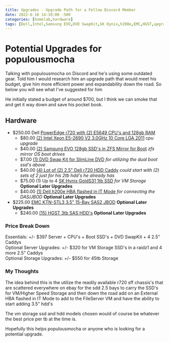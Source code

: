 ```yaml
---
title: Upgrades - Upgrade Path for a Fellow Discord Member
date: 2022-6-16 14:10:00 -500
categories: [homelab,hardware]
tags: [Dell,Intel,Samsung EVO,DVD SwapKit,SK Hynix,h200e,EMC,HGST,upgrades]
---
```


# Potential Upgrades for populousmocha

Talking with populousmocha on Discord and he\'s using some outdated gear.  Told him I would research him an upgrade path that would meet his budget, give him more efficient power and expandability down the road.  So below you will see what I\'ve suggested for him

He initially stated a budget of around $700, but I think we can smoke that and get it way down and save his pocket book.  

## Hardware
* $250.00 Dell [PowerEdge r720 with (2) E5649 CPU\'s and 128gb RAM](https://www.ebay.com/itm/115378774222)
    - $80.00 [(2) Intel Xeon E5-2690 V2 3.0GHz 10 Core LGA 2011](https://www.reddit.com/r/homelabsales/comments/uniaxf/fs_usnh_on_sale_intel_xeon_e52690_v2_30ghz_10/) *cpu upgrade*
    - $40.00 [(2) Samsung EVO 128gb SSD\'s in ZFS Mirror for Boot](https://www.ebay.com/itm/394107763341) *zfs mirror OS boot drives*
    - $7.00 [(1) DVD Swap Kit for SlimLine DVD](https://www.ebay.com/itm/313349100635) *for utilizing the dual boot ssd\'s above*
    - $40.00 [(4) Lot of (2) 2.5\" Dell r720 HDD Caddy](https://www.ebay.com/itm/175279047981) *could start with (2) sets of 2 just for his 2tb hdd\'s he already has*
    - $75.00 (1) Up to 4 [SK Hynix GoldS31 1tb SSD](https://www.reddit/com/homelabsales/) *for VM Storage* **Optional Later Upgrades**
    - $40.00 [(1) Dell h200e HBA flashed in IT Mode](https://www.ebay.com/itm/144410379778) *for connecting the DAS/JBOD* **Optional Later Upgrades**
* $225.00 [EMC KTN-STL3 3.5\" 15-Bay SAS2 JBOD](https://www.ebay.com/itm/154980724535) **Optional Later Upgrades**
    - $240.00 [(15) HGST 3tb SAS HDD\'s](https://www.reddit/com/homelabsales/) **Optional Later Upgrades**

### Price Break Down

Essentials: +/- $397 Server + CPU\'s + Boot SSD\'s + DVD SwapKit + 4 2.5\" Caddys<br>
Optional Server Upgrades: +/- $320 for VM Storage SSD\'s in a raidz1 and 4 more 2.5\" Caddys<br>
Optional Storage Upgrades: +/- $550 for 45tb Storage<br>

### My Thoughts

The idea behind this is the utilize the readily available r720 sff chassis\'s that are scattered everywhere on ebay for the sdd 2.5 bays to carry the SSD\'s for VM/Higher Speed Storage and then down the road add on an External HBA flashed in IT Mode to add to the FileServer VM and have the ability to start adding 3.5\" hdd\'s

The vm storage ssd and hdd models chosen would of course be whatever the best price per tb at the time is.

Hopefully this helps populousmocha or anyone who is looking for a potential upgrade.